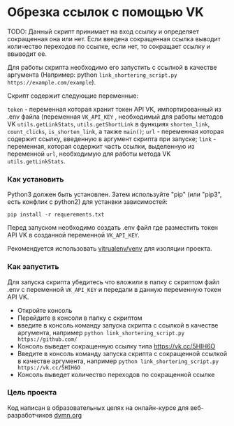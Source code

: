 # Обрезка ссылок с помощью VK

TODO: Данный скрипт принимает на вход ссылку и определяет сокращенная она или нет. Если введена сокращенная ссылка выводит количество переходов по ссылке, если нет, то сокращает ссылку и ввыводит ее.

Для работы скрипта необходимо его запустить с ссылкой в качестве аргумента (Например: python `link_shortering_script.py https://example.com/example`).

Скрипт содержит следующие переменные:

`token` - переменная которая хранит токен API VK, импортированный из .env файла (переменная `VK_API_KEY` , необходимый для работы методов VK `utils.getLinkStats`, `utils.getShortLink` в функциях `shorten_link`, `count_clicks`, `is_shorten_link`, а также `main()`;
`url` - переменная которая содержит ссылку, введенную в аргумент скрипта при запуске;
`link` - переменная, которая содержит часть ссылки, выделенную из переменной `url`, необходимую для работы метода VK  `utils.getLinkStats`.

### Как установить

Python3 должен быть установлен.
Затем используйте "pip" (или "pip3", есть конфлик с python2) для устанвки зависимостей:

```pip install -r requerements.txt```

Перед запуском необходимо создать .env файл где разместить токен API VK в созданной переменной `VK_API_KEY`.

Рекомендуется использовать [vitrualenv/venv](https://docs.python.org/3/library/venv.html) для изоляции проекта.

### Как запустить

Для запуска скрипта убедитесь что вложили в папку с скриптом файл .env с переменной `VK_API_KEY` и передали в данную переменную токен API VK.

* Откройте консоль
* Перейдите в консоли в папку с скриптом
* введите в консоль команду запуска скрипта с ссылкой в качестве аргумента, например `python link_shortering_script.py https://github.com/`
* Консоль выведет сокращенную ссылку типа https://vk.cc/5HIH6O
* Введите в консоль команду запуска скрипта с сокращенной ссылкой в качестве аргумента, например `python link_shortering_script.py https://vk.cc/5HIH6O`
* Консоль выведет количество переходов по сокращенной ссылке

### Цель проекта

Код написан в образовательных целях на онлайн-курсе для веб-разработчиков [dvmn.org](https://dvmn.org/)